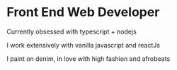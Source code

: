 
<h1>Front End Web Developer</h1>
<p>Currently obsessed with typescript + nodejs</p>
<p>I work extensively with vanilla javascript and reactJs</P>
<p>I paint on denim, in love with high fashion and afrobeats</p>

